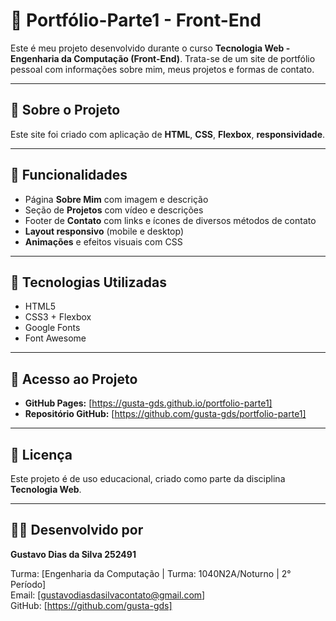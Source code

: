 # 📁 Portfólio-Parte1 - Front-End 

Este é meu projeto desenvolvido durante o curso **Tecnologia Web - Engenharia da Computação (Front-End)**. Trata-se de um site de portfólio pessoal com informações sobre mim, meus projetos e formas de contato.

---

## 📌 Sobre o Projeto

Este site foi criado com aplicação de **HTML**, **CSS**, **Flexbox**, **responsividade**.

---

## 🧪 Funcionalidades

- Página **Sobre Mim** com imagem e descrição
- Seção de **Projetos** com vídeo e descrições
- Footer de **Contato** com links e ícones de diversos métodos de contato
- **Layout responsivo** (mobile e desktop)
- **Animações** e efeitos visuais com CSS

---

## 🧰 Tecnologias Utilizadas

- HTML5
- CSS3 + Flexbox
- Google Fonts
- Font Awesome

---

## 🔗 Acesso ao Projeto

- **GitHub Pages:** [https://gusta-gds.github.io/portfolio-parte1]
- **Repositório GitHub:** [https://github.com/gusta-gds/portfolio-parte1]

---

## 📄 Licença

Este projeto é de uso educacional, criado como parte da disciplina **Tecnologia Web**.

---

## 🙋‍♀️ Desenvolvido por

**Gustavo Dias da Silva 252491**  

Turma: [Engenharia da Computação | Turma: 1040N2A/Noturno | 2° Período]  
Email: [gustavodiasdasilvacontato@gmail.com]  
GitHub: [https://github.com/gusta-gds]

